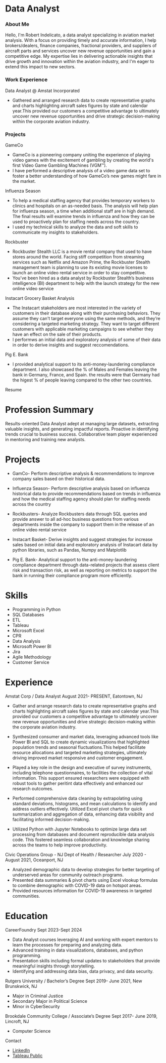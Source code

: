 # Data Analyst

### About Me
Hello, I'm Robert Indelicato, a data analyst specializing in aviation market analysis. With a focus on providing timely and accurate information, I help brokers/dealers, finance companies, fractional providers, and suppliers of aircraft parts and services uncover new revenue opportunities and gain a competitive edge. My expertise lies in delivering actionable insights that drive growth and innovation within the aviation industry, and I'm eager to extend this impact to new sectors.

### Work Experience
Data Analyst @ Amstat Incorporated
- Gathered and arranged research data to create representative graphs and
charts highlighting aircraft sales figures by state and calendar year.This provided our customers a
competitive advantage to ultimately uncover new revenue opportunities and drive strategic
decision-making within the corporate aviation industry.



### Projects
GameCo
- GameCo is a pioneering company uniting the experience of playing video games with the excitement of gambling by creating the world's first Video Game Gambling Machines (VGM™). 
- I have performed a descriptive analysis of a video game data set to foster a
better understanding of how GameCo’s new games might fare in the market.


Influenza Season
- To help a medical staffing agency that provides temporary workers to clinics
and hospitals on an as-needed basis. The analysis will help plan for influenza
season, a time when additional staff are in high demand. The final results will
examine trends in influenza and how they can be used to proactively plan for
staffing needs across the country.
- I used my technical skills to analyze the data and soft skills to communicate my
insights to stakeholders.


Rockbuster
- Rockbuster Stealth LLC is a movie rental company that used to have stores around the
world. Facing stiff competition from streaming services such as Netflix and Amazon Prime,
the Rockbuster Stealth management team is planning to use its existing movie licenses to
launch an online video rental service in order to stay competitive.
- You’ve been hired as a data analyst by Rockbuster Stealth’s business intelligence (BI)
department to help with the launch strategy for the new online video service


 Instacart Grocery Basket Analysis
 - The Instacart stakeholders are most interested in the variety of customers in their database
along with their purchasing behaviors. They assume they can't target everyone using the
same methods, and they’re considering a targeted marketing strategy. They want to target
different customers with applicable marketing campaigns to see whether they have an effect
on the sale of their products.
-  I performws an initial data and exploratory analysis of some of their data in order to derive insights and suggest reccomendations.


Pig E. Bank
- I provided analytical support to its anti-money-laundering compliance department. I also showcased the % of Males and Females leaving the bank in Germany, France, and Spain. the results were that Germany had the higest % of people leaving compared to the other two countries. 



Resume
# Profession Summary

Results-oriented Data Analyst adept at managing large datasets, extracting valuable insights, and generating impactful reports. Proactive in identifying trends crucial to business success. Collaborative team player experienced in mentoring and training new analysts. 

# Projects

- GamCo- Perform descriptive analysis & recommendations to improve company sales based on their historical data.

- Influenza Season- Perform descriptive analysis based on influenza historical data to provide recommendations based on trends in influenza and how the medical staffing agency should plan for staffing needs across the country

- Rockbusters- Analyze Rockbusters data through SQL queries and provide answer to all ad-hoc business questions from various departments inside the company to support them in the release of an online video rental service 


- Instacart Basket- Derive insights and suggest strategies for increase sales based on initial data and exploratory analysis of Instacart data by python libraries, such as Pandas, Numpy and Matplotlib

- Pig E. Bank- Analytical support to the anti-money-laundering compliance department through data-related projects that assess client risk and transaction risk, as well as reporting on metrics to support the bank in running their compliance program more efficiently. 


# Skills

- Programming in Python
- SQL Databases
- ETL
- Tableau
- Microsoft Excel
- CPR
- Data Analysis
- Microsoft Power BI
- Jira 
- Agile Methodology
- Customer Service


# Experience

Amstat Corp / Data Analyst
August 2021- PRESENT,  Eatontown, NJ

- Gather and arrange research data to create representative graphs and charts highlighting aircraft sales figures by state and calendar year.This provided our customers a competitive advantage to ultimately uncover new revenue opportunities and drive strategic decision-making within the corporate aviation industry.
 
- Synthesized consumer and market data, leveraging advanced tools like Power BI and SQL to create dynamic visualizations that highlighted population trends and seasonal fluctuations.This helped facilitate resource allocations and targeted marketing strategies, ultimately driving improved market responsive and customer engagement.
 
- Played a key role in the design and executive of survey instruments, including telephone questionnaires, to facilities the collection of vital information. This support ensured researchers were equipped with robust tools to gather peritint data effectively and enhanced our research outcomes.
 
- Performed comprehensive data cleaning by extrapolating using standard deviations, histograms, and mean calculations to identify and address outliers effectively. Utilized Excel pivot charts for quick summarization and aggregation of data, enhancing data visibility and facilitating informed decision-making.
  
- Utilized Python with Jupyter Notebooks to optimize large data set processing from databases and document reproducible data analysis code. This fostered seamless collaboration and knowledge sharing across the teams to help improve productivity.
  
Civic Operations Group - NJ Dept of Health / Researcher
July 2020 - August 2021,  Oceanport, NJ

- Analyzed demographic data to develop strategies for better targeting of underserved areas for community outreach programs. 
- Presented data summaries & pivot charts using Excel vlookup formulas to combine demographic with COVID-19 data on hotspot areas.
- Provided resources information for COVID-19 awareness in targeted communities. 

# Education

CareerFoundry
Sept 2023-Sept 2024

- Data Analyst courses leveraging AI and working with expert mentors to learn the processes for preparing and analyzing data.
- Advanced training in data visualizations, databases, and python programming.
- Presentation skills including formal updates  to stakeholders that provide meaningful insights through storytelling. 
- Identifying and addressing data bias, data privacy, and data security. 

Rutgers University / Bachelor’s Degree
Sept 2019- June 2021,  New Brunskwick, NJ

- Major in Criminal Justice
- Secondary Major in Political Science
- Minor in CyberSecurity
  
Brookdale Community College / Associate’s Degree
Sept 2017- June 2019,  Lincroft, NJ

- Computer Science






Contact
- [LinkedIn](https://www.linkedin.com/in/robert-i-b0714b122/)
- [Tableau Public](https://public.tableau.com/app/profile/robert.indelicato/vizzes)






